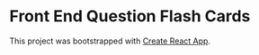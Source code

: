 # Front End Question Flash Cards 

This project was bootstrapped with [Create React App](https://github.com/facebookincubator/create-react-app).

